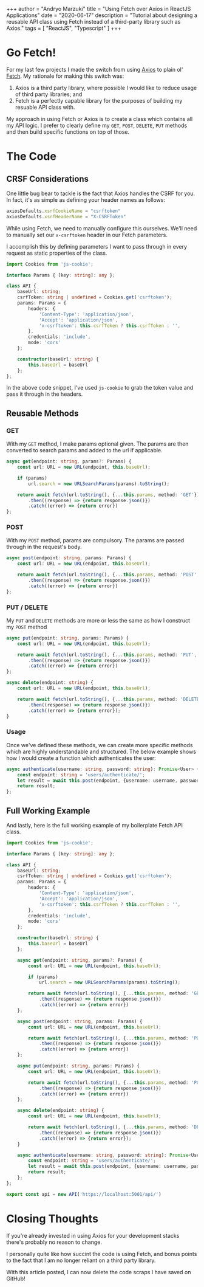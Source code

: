 +++
author = "Andryo Marzuki"
title = "Using Fetch over Axios in ReactJS Applications"
date = "2020-06-17"
description = "Tutorial about designing a reusable API class using Fetch instead of a third-party library such as Axios."
tags = [
    "ReactJS", "Typescript"
]
+++

# Go Fetch!

For my last few projects I made the switch from using [Axios](https://www.google.com/search?client=firefox-b-d&q=axios) to plain ol' [Fetch](https://developer.mozilla.org/en-US/docs/Web/API/Fetch_API/Using_Fetch). My rationale for making this switch was:

1. Axios is a third party library, where possible I would like to reduce usage of third party libraries; and
2. Fetch is a perfectly capable library for the purposes of building my resuable API class with.

My approach in using Fetch or Axios is to create a class which contains all my API logic. I prefer to clearly define my `GET`, `POST`, `DELETE`, `PUT` methods and then build specific functions on top of those.

# The Code

## CRSF Considerations

One little bug bear to tackle is the fact that Axios handles the CSRF for you. In fact, it's as simple as defining your header names as follows:

```ts
axiosDefaults.xsrfCookieName = "csrftoken"
axiosDefaults.xsrfHeaderName = "X-CSRFToken"
```

While using Fetch, we need to manually configure this ourselves. We'll need to manually set our `x-csrftoken` header in our Fetch parameters.

I accomplish this by defining parameters I want to pass through in every request as static properties of the class.

```ts
import Cookies from 'js-cookie';

interface Params { [key: string]: any };

class API {
    baseUrl: string;
    csrfToken: string | undefined = Cookies.get('csrftoken');
    params: Params = {
        headers: {
            'Content-Type': 'application/json',
            'Accept': 'application/json',
            'x-csrftoken': this.csrfToken ? this.csrfToken : '',
        },
        credentials: 'include',
        mode: 'cors'
    };

    constructor(baseUrl: string) {
        this.baseUrl = baseUrl
    };
};
```

In the above code snippet, I've used `js-cookie` to grab the token value and pass it through in the headers.

## Reusable Methods

### GET

With my `GET` method, I make params optional given. The params are then converted to search params and added to the url if applicable.

```ts
async get(endpoint: string, params?: Params) {
    const url: URL = new URL(endpoint, this.baseUrl);

    if (params)
        url.search = new URLSearchParams(params).toString();

    return await fetch(url.toString(), {...this.params, method: 'GET'})
        .then((response) => {return response.json()})
        .catch((error) => {return error})
};
```

### POST

With my `POST` method, params are compulsory. The params are passed through in the request's body.

```ts
async post(endpoint: string, params: Params) {
    const url: URL = new URL(endpoint, this.baseUrl);

    return await fetch(url.toString(), {...this.params, method: 'POST', body: JSON.stringify(params),})
        .then((response) => {return response.json()})
        .catch((error) => {return error})
};
```

### PUT / DELETE

My `PUT` and `DELETE` methods are more or less the same as how I construct my `POST` method

```ts
async put(endpoint: string, params: Params) {
    const url: URL = new URL(endpoint, this.baseUrl);

    return await fetch(url.toString(), {...this.params, method: 'PUT', body: JSON.stringify(params),})
        .then((response) => {return response.json()})
        .catch((error) => {return error})
};

async delete(endpoint: string) {
    const url: URL = new URL(endpoint, this.baseUrl);

    return await fetch(url.toString(), {...this.params, method: 'DELETE'})
        .then((response) => {return response.json()})
        .catch((error) => {return error});
}
```
### Usage

Once we've defined these methods, we can create more specific methods which are highly understandable and structured. The below example shows how I would create a function which authenticates the user:

```ts
async authenticate(username: string, password: string): Promise<User> {
    const endpoint: string = 'users/authenticate/';
    let result = await this.post(endpoint, {username: username, password: password});
    return result;
};
```

## Full Working Example

And lastly, here is the full working example of my boilerplate Fetch API class.

```ts
import Cookies from 'js-cookie';

interface Params { [key: string]: any };

class API {
    baseUrl: string;
    csrfToken: string | undefined = Cookies.get('csrftoken');
    params: Params = {
        headers: {
            'Content-Type': 'application/json',
            'Accept': 'application/json',
            'x-csrftoken': this.csrfToken ? this.csrfToken : '',
        },
        credentials: 'include',
        mode: 'cors'
    };

    constructor(baseUrl: string) {
        this.baseUrl = baseUrl
    };

    async get(endpoint: string, params?: Params) {
        const url: URL = new URL(endpoint, this.baseUrl);

        if (params)
            url.search = new URLSearchParams(params).toString();

        return await fetch(url.toString(), {...this.params, method: 'GET'})
            .then((response) => {return response.json()})
            .catch((error) => {return error})
    };

    async post(endpoint: string, params: Params) {
        const url: URL = new URL(endpoint, this.baseUrl);

        return await fetch(url.toString(), {...this.params, method: 'POST', body: JSON.stringify(params),})
            .then((response) => {return response.json()})
            .catch((error) => {return error})
    };

    async put(endpoint: string, params: Params) {
        const url: URL = new URL(endpoint, this.baseUrl);

        return await fetch(url.toString(), {...this.params, method: 'PUT', body: JSON.stringify(params),})
            .then((response) => {return response.json()})
            .catch((error) => {return error})
    };

    async delete(endpoint: string) {
        const url: URL = new URL(endpoint, this.baseUrl);

        return await fetch(url.toString(), {...this.params, method: 'DELETE'})
            .then((response) => {return response.json()})
            .catch((error) => {return error});
    }

    async authenticate(username: string, password: string): Promise<User> {
        const endpoint: string = 'users/authenticate/';
        let result = await this.post(endpoint, {username: username, password: password});
        return result;
    };
};

export const api = new API('https://localhost:5001/api/')
```

# Closing Thoughts

If you're already invested in using Axios for your development stacks there's probably no reason to change.

I personally quite like how succint the code is using Fetch, and bonus points to the fact that I am no longer reliant on a third party library.

With this article posted, I can now delete the code scraps I have saved on GitHub!